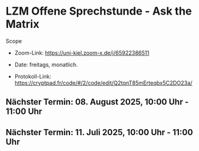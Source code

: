 <!--

author: LZM Redaktionsteam
email: uag-fdm-schulung@dini.de   
version:  v1
language: DE

icon:     
link:     
comment:  
keywords:

-->


#  LZM Offene Sprechstunde - Ask the Matrix

Scope

* Zoom-Link: https://uni-kiel.zoom-x.de/j/65922386511

* Date: freitags, monatlich.

* Protokoll-Link: https://cryptpad.fr/code/#/2/code/edit/Q2tqnT85mErteqbx5C2DO23a/



## Nächster Termin: 08. August 2025, 10:00 Uhr - 11:00 Uhr




## Nächster Termin: 11. Juli 2025, 10:00 Uhr - 11:00 Uhr